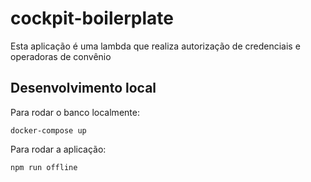 # cockpit-boilerplate

Esta aplicação é uma lambda que realiza autorização de credenciais e operadoras de convênio

## Desenvolvimento local
Para rodar o banco localmente:
```
docker-compose up
```

Para rodar a aplicação:
```
npm run offline
```